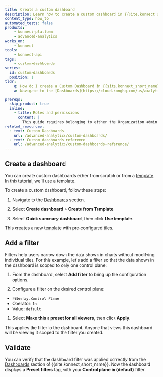```yaml
---
title: Create a custom dashboard
description: Learn how to create a custom dashboard in {{site.konnect_short_name}} Analytics
content_type: how_to
automated_tests: false
products:
    - konnect-platform
    - advanced-analytics
works_on:
    - konnect
tools:
    - konnect-api
tags:
    - custom-dashboards
series:
  id: custom-dashboards
  position: 1
tldr:
    q: How do I create a Custom Dashboard in {{site.konnect_short_name}}
    a: Navigate to the [Dashboards](https://cloud.konghq.com/us/analytics/dashboards), select **Create from Template** and apply filters.

prereqs:
  skip_product: true
  inline: 
    - title: Roles and permissions
      content: |
        This guide requires belonging to either the Organization admin or Analytics admin [teams](/konnect-platform/teams-and-roles/). 
related_resources:
  - text: Custom Dashboards
    url: /advanced-analytics/custom-dashboards/
  - text: Custom dashboards reference
    url: /advanced-analytics/custom-dashboards-reference/
---
```


## Create a dashboard

You can create custom dashboards either from scratch or from a [template](/advanced-analytics/custom-dashboards-reference/#templates). In this tutorial, we'll use a template.

To create a custom dashboard, follow these steps: 

1. Navigate to the [Dashboards](https://cloud.konghq.com/us/analytics/dashboards) section.

1. Select **Create dashboard** > **Create from Template**.

1. Select **Quick summary dashboard**, then click **Use template**.


This creates a new template with pre-configured tiles.

## Add a filter

Filters help users narrow down the data shown in charts without modifying individual tiles. For this example, let's add a filter so that the data shown in the dashboard is scoped to only one control plane: 

1. From the dashboard, select **Add filter** to bring up the configuration options.

1. Configure a filter on the desired control plane:
  * Filter by: `Control Plane`
  * Operator: `In`
  * Value: `default` 
1. Select **Make this a preset for all viewers**, then click **Apply**. 

This applies the filter to the dashboard. Anyone that views this dashboard will be viewing it scoped to the filter you created.


## Validate

You can verify that the dashboard filter was applied correctly from the [Dashboards](https://cloud.konghq.com/us/analytics/dashboards) section of {{site.konnect_short_name}}. Now the dashboard displays a **Preset filters** tag, with your **Control plane in (default)** filter.

